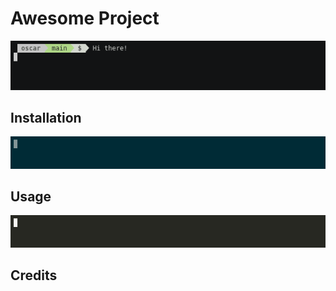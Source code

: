 # Awesome Project

<center>

![](.asciicast/block-0.gif)

</center>

## Installation

![](.asciicast/block-1.gif)

## Usage

![](.asciicast/block-2.gif)

## Credits